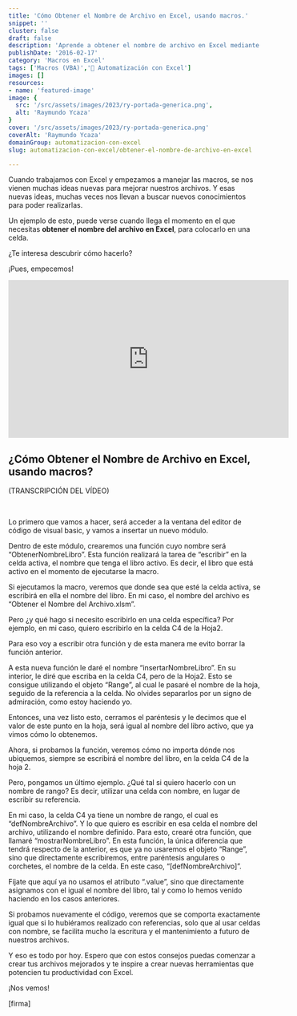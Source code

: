 ```yaml
---
title: 'Cómo Obtener el Nombre de Archivo en Excel, usando macros.'
snippet: ''
cluster: false
draft: false 
description: 'Aprende a obtener el nombre de archivo en Excel mediante macros. Simplifica la gestión de tus archivos y procesos.'
publishDate: '2016-02-17'
category: 'Macros en Excel'
tags: ['Macros (VBA)','🤖 Automatización con Excel']
images: []
resources: 
- name: 'featured-image'
image: {
  src: '/src/assets/images/2023/ry-portada-generica.png',
  alt: 'Raymundo Ycaza'
}
cover: '/src/assets/images/2023/ry-portada-generica.png'
coverAlt: 'Raymundo Ycaza'
domainGroup: automatizacion-con-excel
slug: automatizacion-con-excel/obtener-el-nombre-de-archivo-en-excel

---
```


Cuando trabajamos con Excel y empezamos a manejar las macros, se nos vienen muchas ideas nuevas para mejorar nuestros archivos. Y esas nuevas ideas, muchas veces nos llevan a buscar nuevos conocimientos para poder realizarlas.

Un ejemplo de esto, puede verse cuando llega el momento en el que necesitas **obtener el nombre del archivo en Excel**, para colocarlo en una celda.

¿Te interesa descubrir cómo hacerlo?

¡Pues, empecemos!

<iframe src="https://www.youtube.com/embed/Ah9Oj-CRFuI?showinfo=0" allowfullscreen="allowfullscreen" width="560" height="315" frameborder="0"></iframe>

## ¿Cómo Obtener el Nombre de Archivo en Excel, usando macros?

(TRANSCRIPCIÓN DEL VÍDEO)

 

Lo primero que vamos a hacer, será acceder a la ventana del editor de código de visual basic, y vamos a insertar un nuevo módulo.

Dentro de este módulo, crearemos una función cuyo nombre será “ObtenerNombreLibro”. Esta función realizará la tarea de “escribir” en la celda activa, el nombre que tenga el libro activo. Es decir, el libro que está activo en el momento de ejecutarse la macro.

Si ejecutamos la macro, veremos que donde sea que esté la celda activa, se escribirá en ella el nombre del libro. En mi caso, el nombre del archivo es “Obtener el Nombre del Archivo.xlsm”.

Pero ¿y qué hago si necesito escribirlo en una celda específica? Por ejemplo, en mi caso, quiero escribirlo en la celda C4 de la Hoja2.

Para eso voy a escribir otra función y de esta manera me evito borrar la función anterior.

A esta nueva función le daré el nombre “insertarNombreLibro”. En su interior, le diré que escriba en la celda C4, pero de la Hoja2. Esto se consigue utilizando el objeto “Range”, al cual le pasaré el nombre de la hoja, seguido de la referencia a la celda. No olvides separarlos por un signo de admiración, como estoy haciendo yo.

Entonces, una vez listo esto, cerramos el paréntesis y le decimos que el valor de este punto en la hoja, será igual al nombre del libro activo, que ya vimos cómo lo obtenemos.

Ahora, si probamos la función, veremos cómo no importa dónde nos ubiquemos, siempre se escribirá el nombre del libro, en la celda C4 de la hoja 2.

Pero, pongamos un último ejemplo. ¿Qué tal si quiero hacerlo con un nombre de rango? Es decir, utilizar una celda con nombre, en lugar de escribir su referencia.

En mi caso, la celda C4 ya tiene un nombre de rango, el cual es “defNombreArchivo”. Y lo que quiero es escribir en esa celda el nombre del archivo, utilizando el nombre definido. Para esto, crearé otra función, que llamaré “mostrarNombreLibro”. En esta función, la única diferencia que tendrá respecto de la anterior, es que ya no usaremos el objeto “Range”, sino que directamente escribiremos, entre paréntesis angulares o corchetes, el nombre de la celda. En este caso, “\[defNombreArchivo\]”.

Fíjate que aquí ya no usamos el atributo “.value”, sino que directamente asignamos con el igual el nombre del libro, tal y como lo hemos venido haciendo en los casos anteriores.

Si probamos nuevamente el código, veremos que se comporta exactamente igual que si lo hubiéramos realizado con referencias, solo que al usar celdas con nombre, se facilita mucho la escritura y el mantenimiento a futuro de nuestros archivos.

Y eso es todo por hoy. Espero que con estos consejos puedas comenzar a crear tus archivos mejorados y te inspire a crear nuevas herramientas que potencien tu productividad con Excel.

¡Nos vemos!

\[firma\]
